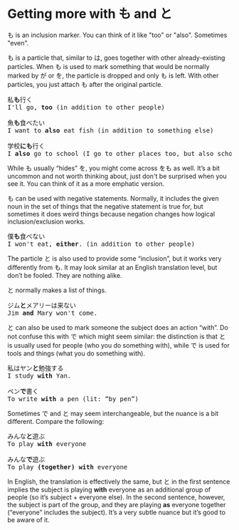 # Getting more with も and と

も is an inclusion marker. You can think of it like "too" or "also". Sometimes "even". 

も is a particle that, similar to は, goes together with other already-existing particles. When も is used to mark something that would be normally marked by が or を, the particle is dropped and only も is left. With other particles, you just attach も after the original particle.

<pre>
私<b>も</b>行く
I'll go, <b>too</b> (in addition to other people)

魚<b>も</b>食べたい
I want to <b>also</b> eat fish (in addition to something else)

学校<b>にも</b>行く
I <b>also</b> go to school (I go to other places too, but also school)
</pre>

<div class="warning">
While も usually “hides” を, you might come across をも as well. It’s a bit uncommon and not worth thinking about, just don't be surprised when you see it. You can think of it as a more emphatic version.
</div>

も can be used with negative statements. Normally, it includes the given noun in the set of things that the negative statement is true for, but sometimes it does weird things because negation changes how logical inclusion/exclusion works. 

<pre>
僕<b>も</b>食べない
I won't eat, <b>either</b>. (in addition to other people)
</pre>

The particle と is also used to provide some “inclusion”, but it works very differently from も. It may look similar at an English translation level, but don’t be fooled. They are nothing alike. 

と normally makes a list of things.

<pre>
ジム<b>と</b>メアリーは来ない
Jim <b>and</b> Mary won't come.
</pre>

と can also be used to mark someone the subject does an action “with”. Do not confuse this with で which might seem similar: the distinction is that と is usually used for people (who you do something with), while で is used for tools and things (what you do something with). 

<pre>
私はヤン<b>と</b>勉強する
I study <b>with</b> Yan.

ペン<b>で</b>書く
To write <b>with</b> a pen (lit: “by pen”)
</pre>

Sometimes で and と may seem interchangeable, but the nuance is a bit different. Compare the following:

<pre>
みんな<b>と</b>遊ぶ
To play <b>with</b> everyone

みんな<b>で</b>遊ぶ
To play <b>(together) with</b> everyone
</pre>

In English, the translation is effectively the same, but と in the first sentence implies the subject is playing **with** everyone as an additional group of people (so it’s subject \+ everyone else). In the second sentence, however, the subject is part of the group, and they are playing **as** everyone together (“everyone” includes the subject). It’s a very subtle nuance but it’s good to be aware of it.   
